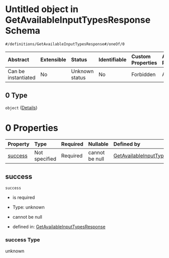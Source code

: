 # Untitled object in GetAvailableInputTypesResponse Schema

```txt
#/definitions/GetAvailableInputTypesResponse#/oneOf/0
```



| Abstract            | Extensible | Status         | Identifiable | Custom Properties | Additional Properties | Access Restrictions | Defined In                                                                                                                    |
| :------------------ | :--------- | :------------- | :----------- | :---------------- | :-------------------- | :------------------ | :---------------------------------------------------------------------------------------------------------------------------- |
| Can be instantiated | No         | Unknown status | No           | Forbidden         | Allowed               | none                | [response.getAvailableInputTypes.schema.json\*](../../out/response.getAvailableInputTypes.schema.json "open original schema") |

## 0 Type

`object` ([Details](response-1-oneof-0.md))

# 0 Properties

| Property            | Type          | Required | Nullable       | Defined by                                                                                                                                            |
| :------------------ | :------------ | :------- | :------------- | :---------------------------------------------------------------------------------------------------------------------------------------------------- |
| [success](#success) | Not specified | Required | cannot be null | [GetAvailableInputTypesResponse](response-1-oneof-0-properties-success.md "#/definitions/GetAvailableInputTypesResponse#/oneOf/0/properties/success") |

## success



`success`

*   is required

*   Type: unknown

*   cannot be null

*   defined in: [GetAvailableInputTypesResponse](response-1-oneof-0-properties-success.md "#/definitions/GetAvailableInputTypesResponse#/oneOf/0/properties/success")

### success Type

unknown
